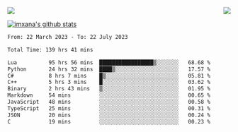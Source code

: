 <p>
  <a href="https://count.getloli.com/"><img src="https://count.getloli.com/get/@xana.readme?theme=moebooru-h"></a>
  <img src="https://weather-icon.journeyad.repl.co/@hangzhou?v=1" align="right">
</p>


<a href="https://github.com/imxana"><img align="center" src="https://github-readme-stats.vercel.app/api?username=imxana&show_icons=true&include_all_commits=true&hide_border=tru&custom_title=imxana%27s%20Github%20Stats" alt="imxana's github stats" /></a> 

<!--START_SECTION:waka-->

```txt
From: 22 March 2023 - To: 22 July 2023

Total Time: 139 hrs 41 mins

Lua          95 hrs 56 mins  █████████████████▒░░░░░░░   68.68 %
Python       24 hrs 32 mins  ████▒░░░░░░░░░░░░░░░░░░░░   17.57 %
C#           8 hrs 7 mins    █▒░░░░░░░░░░░░░░░░░░░░░░░   05.81 %
C++          5 hrs 3 mins    █░░░░░░░░░░░░░░░░░░░░░░░░   03.62 %
Binary       2 hrs 43 mins   ▒░░░░░░░░░░░░░░░░░░░░░░░░   01.95 %
Markdown     54 mins         ░░░░░░░░░░░░░░░░░░░░░░░░░   00.65 %
JavaScript   48 mins         ░░░░░░░░░░░░░░░░░░░░░░░░░   00.58 %
TypeScript   25 mins         ░░░░░░░░░░░░░░░░░░░░░░░░░   00.31 %
JSON         20 mins         ░░░░░░░░░░░░░░░░░░░░░░░░░   00.24 %
C            19 mins         ░░░░░░░░░░░░░░░░░░░░░░░░░   00.23 %
```

<!--END_SECTION:waka-->
